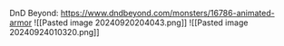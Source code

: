 DnD Beyond: https://www.dndbeyond.com/monsters/16786-animated-armor
![[Pasted image 20240920204043.png]]
![[Pasted image 20240924010320.png]]